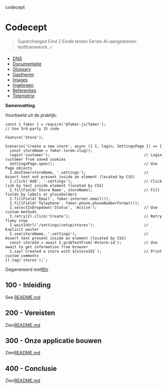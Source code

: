 codecept

# Codecept

> Supercharged Eind 2 Einde testen
> Eerste AI-aangedreven testframework 🪄

-   [DNS](./DNS.md)
-   [Documentatie](./DOCUMENTATION.md)
-   [Glossary](./GLOSSARY.md)
-   [Gastheren](./HOSTS.md)
-   [Images](./IMAGES.md)
-   [Ingetogen](./PODMAN.md)
-   [Referenties](./REFERENCES.md)
-   [Telemetrie](./TELEMETRY.md)

**Samenvatting**

Voorbeeld uit de praktijk:

    const { faker } = require('@faker-js/faker');                               // Use 3rd-party JS code

    Feature('Store');

    Scenario('Create a new store', async ({ I, login, SettingsPage }) => {
      const storeName = faker.lorem.slug();
      login('customer');                                          // Login customer from saved cookies
      SettingsPage.open();                                        // Use Page objects
      I.dontSee(storeName, '.settings');                          // Assert text not present inside an element (located by CSS)
      I.click('Add', '.settings');                                // Click link by text inside element (located by CSS)
      I.fillField('Store Name', storeName);                       // Fill fields by labels or placeholders
      I.fillField('Email', faker.internet.email());
      I.fillField('Telephone', faker.phone.phoneNumberFormat());
      I.selectInDropdown('Status', 'Active');                     // Use custom methods
      I.retry(2).click('Create');                                 // Retry flaky step
      I.waitInUrl('/settings/setup/stores');                      // Explicit waiter
      I.see(storeName, '.settings');                              // Assert text present inside an element (located by CSS)
      const storeId = await I.grabTextFrom('#store-id');          // Use await to get information from browser
      I.say(`Created a store with ${storeId}`);                   // Print custom comments
    }).tag('stores');`;

Gegenereerd met[Ritr](https://app.rytr.me)

## 100 - Inleiding

See [README.md](./100/README.md)

## 200 - Vereisten

Zien[README.md](./200/README.md)

## 300 - Onze applicatie bouwen

Zien[README.md](./300/README.md)

## 400 - Conclusie

Zien[README.md](./400/README.md)
